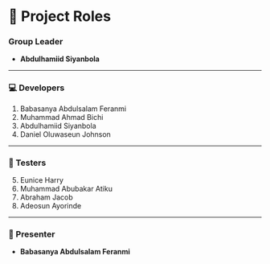 # 👥 Project Roles

###  Group Leader  
- **Abdulhamiid Siyanbola**

---

### 💻 Developers  
1. Babasanya Abdulsalam Feranmi  
2. Muhammad Ahmad Bichi  
3. Abdulhamiid Siyanbola  
4. Daniel Oluwaseun Johnson  

---

### 🧪 Testers  
5. Eunice Harry  
6. Muhammad Abubakar Atiku  
7. Abraham Jacob  
8. Adeosun Ayorinde  

---

### 🎤 Presenter  
- **Babasanya Abdulsalam Feranmi**
